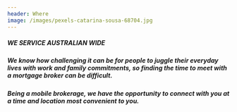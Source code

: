 ```yaml
---
header: Where
image: /images/pexels-catarina-sousa-68704.jpg
---
```


##### **WE SERVICE AUSTRALIAN WIDE**

##### We know how challenging it can be for people to juggle their everyday lives with work and family commitments, so finding the time to meet with a mortgage broker can be difficult.

##### Being a mobile brokerage, we have the opportunity to connect with you at a time and location most convenient to you.
